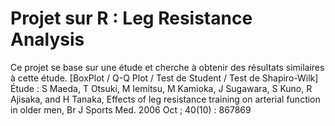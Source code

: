 # Projet sur R : Leg Resistance Analysis

Ce projet se base sur une étude et cherche à obtenir des résultats similaires à cette étude. [BoxPlot / Q-Q Plot / Test de Student / Test de Shapiro-Wilk] 
Étude : S Maeda, T Otsuki, M Iemitsu, M Kamioka, J Sugawara, S Kuno, R Ajisaka, and H Tanaka, Effects of leg resistance training on arterial function in older men, Br J Sports Med. 2006 Oct ; 40(10) : 867869
